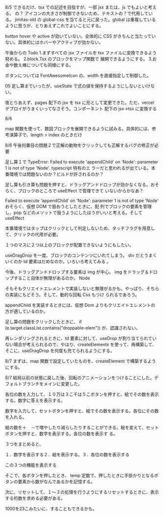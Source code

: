 8/5 できるだけ、tsx での記述を目指すが、一部 jsx または、js でもよいと考える。 <FontAwesomeIcon icon={faQuestion}/>の？
アイコンの大きさが制御できないため、テキストの？で代用している。 jimitas-old の global-css を当てると元に戻った。global
は重複しているように思うが、とりあえずこれでよいことにする。

button hover や active が効いていない。全体的に CSS がきちんと当たっていない。具体的にはホバーやアクティブが効かない。

午後からの Todo 1.まずすべての jsx ファイルを tsx ファイルに変換できるよう努める。 2.block.Tsx のブロックをマップ関数で
展開できるようにする。 3.お金や数え棒についても同様にする。

ボタンについては FontAwesomeIcon の、width を直接指定して制御した。

05 足し算までいったが、useState で式の値を保持するようにしないといけない。

夜とりあえず、pages 配下の jsx を tsx に形として変更できた。ただ、vercel デプロイがうまくいってなさそう。コンポーネント
配下の jsx→tsx に変換する

8/6

map 関数を使って、数図ブロックを展開できるように試みる。具体的には、参考演算子で、length > index のときだけ

8/6 午後何番目の問題２で正解の動物をクリックしても正解するバグの修正が必要

足し算１で TypeError: Failed to execute 'appendChild' on 'Node': parameter 1 is not of type 'Node'. typescript 特有のエ
ラーだと思われるが出ている。本番環境では問題ないのか？ビルドが許されるのか？

足し算も引き算も問題を押すと、ドラッグアンドドロップが効かなくなる。おそらく、ブロックのところで useEffect で管理できて
いないからかなあ？

Failed to execute 'appendChild' on 'Node': parameter 1 is not of type 'Node' おそらく、仮想 DOM で扱おうとしたときに、配
列でブロックの要素を管理し、pop などのメソットで扱うようにしたほうがいいと考える。そして useEffect

本番環境ではタップはクリックとして判定しないため、タッチフラグを用意して、クリックの代用が必要。

１つのマスに２つ以上のブロックが配置できないようにもしたい。

useDragDrop を一度、ブロックのコンテンツにいれてしまう。 div だとうまくいくのか td 要素はだめなのか。いろいろ考えてみる
。

今後、ドラッグアンドドロップする要素は img が中心。 img をドラッグ＆ドロップすること自体が無理があるのか。 Node

そもそもクリエイトエレメントで実装しないと無理がるかも。やっぱり、そちらの実装にもどそう。そして、動的な回転 Css もつけ
られるであろう。

appendChild を実装するときには、仮想 Dom よりもクリエイトエレメントの方が適しているのか。

足し算の問題をクリックしたときに、 if (e.target.classList.contains("droppable-elem")) が、認識されない。

再レンダリングされるときに、td 要素に対して、useDrop が割り当てられていない場合が考えられるので、やはり、createElements
を使って、再構築して、そこに、useDragDrop を何度も充てられるようにする。

8/7 まずは、map 関数で設定していたものを、createElement で構築するようにする。

8/7 結局以前の状態に戻した後、回転のアニメーションをつけることにした。デフォルトブランチをメインに変更した。

各位の数を入力して、１０万は３こ千は５こボタンを押すと、絵でその数を表示する。数字に答えを表示する。

数字を入力して、セットボタンを押すと、絵でその数を表示する。各位にその数を入れる。

絵の数を＋　－で増やしたり減らしたりすることができる。絵を変えて、セットボタンを押すと、数字を表示する。各位の数を表示す
る。

３つをまとめると、

１．数字を表示する２．絵を表示する。３．各位の数を表示する

この３つの機能を表示する

そこで、各ボタンを押したとき、 temp 定数で、押したときに手掛かりとなるボタンの要素から数がなんであるかを記憶する。

次に、リセットして、１～３の処理を行うようにするリセットするときに、表示する桁数を求める必要がある。

1000を23こみたいに、することもできるかも。


